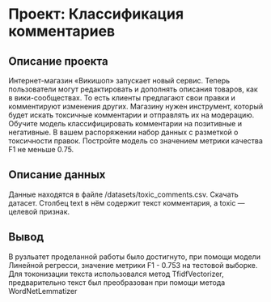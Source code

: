 # Проект: Классификация комментариев 

## Описание проекта

Интернет-магазин «Викишоп» запускает новый сервис. Теперь пользователи могут редактировать и дополнять описания товаров, как в вики-сообществах. То есть клиенты предлагают свои правки и комментируют изменения других. Магазину нужен инструмент, который будет искать токсичные комментарии и отправлять их на модерацию. 
Обучите модель классифицировать комментарии на позитивные и негативные. В вашем распоряжении набор данных с разметкой о токсичности правок.
Постройте модель со значением метрики качества F1 не меньше 0.75. 

## Описание данных

Данные находятся в файле /datasets/toxic_comments.csv. Скачать датасет. 
Столбец text в нём содержит текст комментария, а toxic — целевой признак.

## Вывод

В рузльатет проделанной работы было достигнуто, при помощи модели Линейной регресси, значение метрики F1 - 0.753 на тестовой выборке. Для токонизации текста использовался метод TfidfVectorizer, предварительно текст был преобразован при помощи метода WordNetLemmatizer